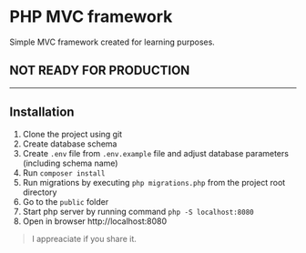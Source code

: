 # PHP MVC framework
Simple MVC framework created for learning purposes.

## NOT READY FOR PRODUCTION

----
## Installation

1. Clone the project using git
2. Create database schema
3. Create `.env` file from `.env.example` file and adjust database parameters (including schema name)
4. Run `composer install`
5. Run migrations by executing `php migrations.php` from the project root directory
6. Go to the `public` folder 
7. Start php server by running command `php -S localhost:8080` 
8. Open in browser http://localhost:8080
 
> I appreaciate if you share it.
